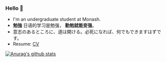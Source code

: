 ### Hello 👋 

- I'm an undergraduate student at Monash. 
- **勉強**  日语的学习是勉强， **勤勉就能变强**。
- 意志のあるところに、道は開ける。必死になれば、何でもできますはずです。
- Resume: [CV](https://docs.google.com/document/d/1vAhezgdRhm_N9ThBh_5_vg-dfVwM9IPxF0G1ewK1IKw/edit?usp=sharing)

[![Anurag's github stats](https://github-readme-stats.vercel.app/api?username=randoruf)](https://github.com/anuraghazra/github-readme-stats)
